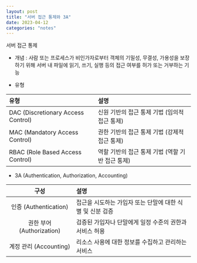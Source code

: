 ```yaml
---
layout: post
title: "서버 접근 통제와 3A"
date: 2023-04-12
categories: "notes"
---
```


서버 접근 통제

- 개념 : 사람 또는 프로세스가 비인가자로부터 객체의 기밀성, 무결성, 가용성을 보장하기 위해 서버 내 파일에 읽기, 쓰기, 실행 등의 접근 여부를 허가 또는 거부하는 기능

- 유형

| 유형 | 설명 |
| :------ | :----- |
| DAC (Discretionary Access Control) | 신원 기반의 접근 통제 기법 (임의적 접근 통제) |
| MAC (Mandatory Access Control) | 권한 기반의 접근 통제 기법 (강제적 접근 통제) |
| RBAC (Role Based Access Control) | 역할 기반의 접근 통제 기법 (역할 기반 접근 통제) |

* 3A (Authentication, Authorization, Accounting)

| 구성 | 설명 |
| :-----: | :----- |
| 인증 (Authentication) | 접근을 시도하는 가입자 또는 단말에 대한 식별 및 신분 검증 |
| 권한 부어 (Authorization) | 검증된 가입자나 단말에게 일정 수준의 권한과 서비스 허용 |
| 계정 관리 (Accounting) | 리소스 사용에 대한 정보를 수집하고 관리하는 서비스 |
